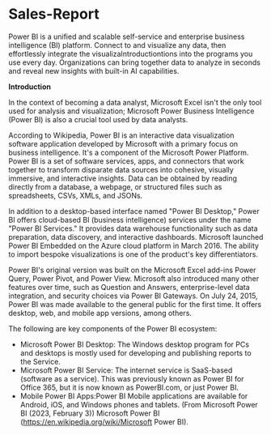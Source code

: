# Sales-Report
Power BI is a unified and scalable self-service and enterprise business intelligence (BI) platform. Connect to and visualize any data, then effortlessly integrate the visualizaIntroductiontions into the programs you use every day.  Organizations can bring together data to analyze in seconds and reveal new insights with built-in AI capabilities.

**Introduction**

In the context of becoming a data analyst, Microsoft Excel isn't the only tool used for analysis and visualization; Microsoft Power Business Intelligence (Power BI) is also a crucial tool used by data analysts.

According to Wikipedia, Power BI is an interactive data visualization software application developed by Microsoft with a primary focus on business intelligence. It's a component of the Microsoft Power Platform. Power BI is a set of software services, apps, and connectors that work together to transform disparate data sources into cohesive, visually immersive, and interactive insights. Data can be obtained by reading directly from a database, a webpage, or structured files such as spreadsheets, CSVs, XMLs, and JSONs.

In addition to a desktop-based interface named "Power BI Desktop," Power BI offers cloud-based BI (business intelligence) services under the name "Power BI Services." It provides data warehouse functionality such as data preparation, data discovery, and interactive dashboards. Microsoft launched Power BI Embedded on the Azure cloud platform in March 2016. The ability to import bespoke visualizations is one of the product's key differentiators.

Power BI's original version was built on the Microsoft Excel add-ins Power Query, Power Pivot, and Power View. Microsoft also introduced many other features over time, such as Question and Answers, enterprise-level data integration, and security choices via Power BI Gateways. On July 24, 2015, Power BI was made available to the general public for the first time. It offers desktop, web, and mobile app versions, among others.

The following are key components of the Power BI ecosystem:
- Microsoft Power BI Desktop: The Windows desktop program for PCs and desktops is mostly used for developing and publishing reports to the Service.
- Microsoft Power BI Service: The internet service is SaaS-based (software as a service). This was previously known as Power BI for Office 365, but it is now known as PowerBI.com, or just Power BI.
- Mobile Power BI Apps:Power BI Mobile applications are available for Android, iOS, and Windows phones and tablets. (From Microsoft Power BI (2023, February 3)) Microsoft Power BI (https://en.wikipedia.org/wiki/Microsoft Power BI).
